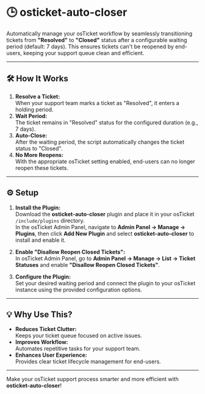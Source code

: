 # 🕒 osticket-auto-closer

Automatically manage your osTicket workflow by seamlessly transitioning tickets from **"Resolved"** to **"Closed"** status after a configurable waiting period (default: 7 days). This ensures tickets can't be reopened by end-users, keeping your support queue clean and efficient.

---

## 🛠️ How It Works

1. **Resolve a Ticket:**  
   When your support team marks a ticket as "Resolved", it enters a holding period.
2. **Wait Period:**  
   The ticket remains in "Resolved" status for the configured duration (e.g., 7 days).
3. **Auto-Close:**  
   After the waiting period, the script automatically changes the ticket status to "Closed".
4. **No More Reopens:**  
   With the appropriate osTicket setting enabled, end-users can no longer reopen these tickets.

---

## ⚙️ Setup

1. **Install the Plugin:**  
   Download the **osticket-auto-closer** plugin and place it in your osTicket `/include/plugins` directory.  
   In the osTicket Admin Panel, navigate to **Admin Panel → Manage → Plugins**, then click **Add New Plugin** and select **osticket-auto-closer** to install and enable it.

2. **Enable "Disallow Reopen Closed Tickets":**  
   In osTicket Admin Panel, go to **Admin Panel → Manage → List → Ticket Statuses** and enable **"Disallow Reopen Closed Tickets"**.

3. **Configure the Plugin:**  
   Set your desired waiting period and connect the plugin to your osTicket instance using the provided configuration options.

---

## 💡 Why Use This?

- **Reduces Ticket Clutter:**  
  Keeps your ticket queue focused on active issues.
- **Improves Workflow:**  
  Automates repetitive tasks for your support team.
- **Enhances User Experience:**  
  Provides clear ticket lifecycle management for end-users.

---

Make your osTicket support process smarter and more efficient with **osticket-auto-closer**!
